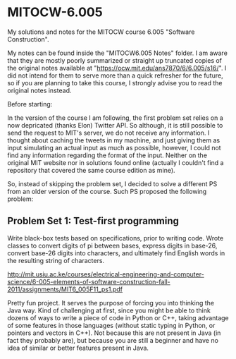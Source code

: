 # MITOCW-6.005
My solutions and notes for the MITOCW course 6.005 "Software Construction".


My notes can be found inside the "MITOCW6.005 Notes" folder. I am aware that they are mostly poorly summarized or straight up truncated copies of the original notes available at "https://ocw.mit.edu/ans7870/6/6.005/s16/". I did not intend for them to serve more than a quick refresher for the future, so if you are planning to take this course, I strongly advise you to read the original notes instead.

Before starting:

In the version of the course I am following, the first problem set relies on a now depricated (thanks Elon) Twitter API. So although, it is still possible to send the request to MIT's server, we do not receive any information. I thought about caching the tweets in my machine, and just giving them as input simulating an actual input as much as possible, however, I could not find any information regarding the format of the input. Neither on the original MIT website nor in solutions found online (actually I couldn't find a repository that covered the same course edition as mine). 

So, instead of skipping the problem set, I decided to solve a different PS from an older version of the course. Such PS proposed the following problem:

## Problem Set 1: Test-first programming

Write black-box tests based on specifications, prior to writing code. Wrote classes to convert digits of pi between bases, express digits in base-26, convert base-26 digits into characters, and ultimately find English words in the resulting string of characters.

http://mit.usiu.ac.ke/courses/electrical-engineering-and-computer-science/6-005-elements-of-software-construction-fall-2011/assignments/MIT6_005F11_ps1.pdf

Pretty fun project. It serves the purpose of forcing you into thinking the Java way. Kind of challenging at first, since you might be able to think dozens of ways to write a piece of code in Python or C++, taking advantage of some features in those languages (without static typing in Python, or pointers and vectors in C++). Not because this are not present in Java (in fact they probably are), but because you are still a beginner and have no idea of similar or better features present in Java. 
